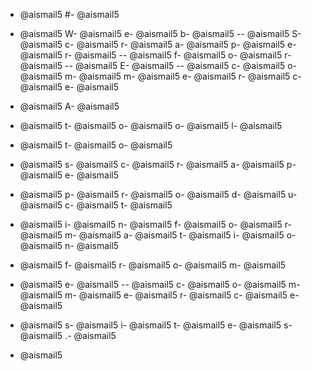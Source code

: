 - @aismail5
#- @aismail5
 - @aismail5
W- @aismail5
e- @aismail5
b- @aismail5
-- @aismail5
S- @aismail5
c- @aismail5
r- @aismail5
a- @aismail5
p- @aismail5
e- @aismail5
r- @aismail5
-- @aismail5
f- @aismail5
o- @aismail5
r- @aismail5
-- @aismail5
E- @aismail5
-- @aismail5
c- @aismail5
o- @aismail5
m- @aismail5
m- @aismail5
e- @aismail5
r- @aismail5
c- @aismail5
e- @aismail5

- @aismail5
A- @aismail5
 - @aismail5
t- @aismail5
o- @aismail5
o- @aismail5
l- @aismail5
 - @aismail5
t- @aismail5
o- @aismail5
 - @aismail5
s- @aismail5
c- @aismail5
r- @aismail5
a- @aismail5
p- @aismail5
e- @aismail5
 - @aismail5
p- @aismail5
r- @aismail5
o- @aismail5
d- @aismail5
u- @aismail5
c- @aismail5
t- @aismail5
 - @aismail5
i- @aismail5
n- @aismail5
f- @aismail5
o- @aismail5
r- @aismail5
m- @aismail5
a- @aismail5
t- @aismail5
i- @aismail5
o- @aismail5
n- @aismail5
 - @aismail5
f- @aismail5
r- @aismail5
o- @aismail5
m- @aismail5
 - @aismail5
e- @aismail5
-- @aismail5
c- @aismail5
o- @aismail5
m- @aismail5
m- @aismail5
e- @aismail5
r- @aismail5
c- @aismail5
e- @aismail5
 - @aismail5
s- @aismail5
i- @aismail5
t- @aismail5
e- @aismail5
s- @aismail5
.- @aismail5

- @aismail5
